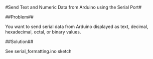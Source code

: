 #Send Text and Numeric Data from Arduino using the Serial Port#

##Problem##

You want to send serial data from Arduino displayed as text, decimal, hexadecimal, octal, or binary values.

##Solution##

See serial_formatting.ino sketch
